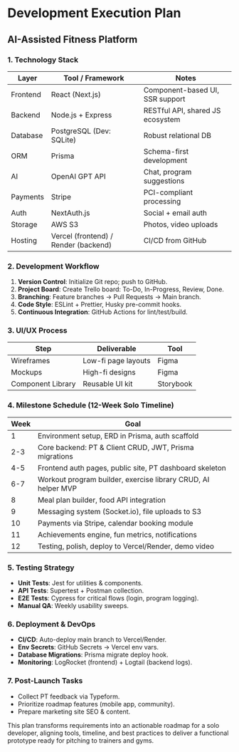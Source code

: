 # Development Execution Plan
## AI-Assisted Fitness Platform

### 1. Technology Stack
| Layer | Tool / Framework | Notes |
|-------|------------------|-------|
| Frontend | React (Next.js) | Component-based UI, SSR support |
| Backend | Node.js + Express | RESTful API, shared JS ecosystem |
| Database | PostgreSQL (Dev: SQLite) | Robust relational DB |
| ORM | Prisma | Schema-first development |
| AI | OpenAI GPT API | Chat, program suggestions |
| Payments | Stripe | PCI-compliant processing |
| Auth | NextAuth.js | Social + email auth |
| Storage | AWS S3 | Photos, video uploads |
| Hosting | Vercel (frontend) / Render (backend) | CI/CD from GitHub |

### 2. Development Workflow
1. **Version Control**: Initialize Git repo; push to GitHub.
2. **Project Board**: Create Trello board: To-Do, In-Progress, Review, Done.
3. **Branching**: Feature branches → Pull Requests → Main branch.
4. **Code Style**: ESLint + Prettier, Husky pre-commit hooks.
5. **Continuous Integration**: GitHub Actions for lint/test/build.

### 3. UI/UX Process
| Step | Deliverable | Tool |
|------|-------------|------|
| Wireframes | Low-fi page layouts | Figma |
| Mockups | High-fi designs | Figma |
| Component Library | Reusable UI kit | Storybook |

### 4. Milestone Schedule (12-Week Solo Timeline)
| Week | Goal |
|------|------|
| 1 | Environment setup, ERD in Prisma, auth scaffold |
| 2-3 | Core backend: PT & Client CRUD, JWT, Prisma migrations |
| 4-5 | Frontend auth pages, public site, PT dashboard skeleton |
| 6-7 | Workout program builder, exercise library CRUD, AI helper MVP |
| 8 | Meal plan builder, food API integration |
| 9 | Messaging system (Socket.io), file uploads to S3 |
| 10 | Payments via Stripe, calendar booking module |
| 11 | Achievements engine, fun metrics, notifications |
| 12 | Testing, polish, deploy to Vercel/Render, demo video |

### 5. Testing Strategy
- **Unit Tests**: Jest for utilities & components.
- **API Tests**: Supertest + Postman collection.
- **E2E Tests**: Cypress for critical flows (login, program logging).
- **Manual QA**: Weekly usability sweeps.

### 6. Deployment & DevOps
- **CI/CD**: Auto-deploy main branch to Vercel/Render.
- **Env Secrets**: GitHub Secrets → Vercel env vars.
- **Database Migrations**: Prisma migrate deploy hook.
- **Monitoring**: LogRocket (frontend) + Logtail (backend logs).

### 7. Post-Launch Tasks
- Collect PT feedback via Typeform.
- Prioritize roadmap features (mobile app, community).
- Prepare marketing site SEO & content.

This plan transforms requirements into an actionable roadmap for a solo developer, aligning tools, timeline, and best practices to deliver a functional prototype ready for pitching to trainers and gyms.